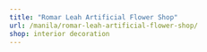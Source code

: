 ```yaml
---
title: "Romar Leah Artificial Flower Shop"
url: /manila/romar-leah-artificial-flower-shop/
shop: interior decoration
---
```

